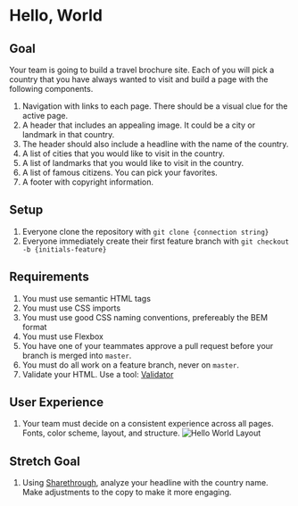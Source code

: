 # Hello, World

## Goal

Your team is going to build a travel brochure site. Each of you will pick a country that you have always wanted to visit and build a page with the following components.

1. Navigation with links to each page. There should be a visual clue for the active page.
1. A header that includes an appealing image. It could be a city or landmark in that country.
1. The header should also include a headline with the name of the country.
1. A list of cities that you would like to visit in the country.
1. A list of landmarks that you would like to visit in the country.
1. A list of famous citizens. You can pick your favorites.
1. A footer with copyright information.

## Setup

1. Everyone clone the repository with `git clone {connection string}`
1. Everyone immediately create their first feature branch with `git checkout -b {initials-feature}`

## Requirements

1. You must use semantic HTML tags
1. You must use CSS imports
1. You must use good CSS naming conventions, prefereably the BEM format
1. You must use Flexbox
1. You have one of your teammates approve a pull request before your branch is merged into `master`.
1. You must do all work on a feature branch, never on `master`.
1. Validate your HTML. Use a tool: [Validator](https://validator.w3.org/)

## User Experience

1. Your team must decide on a consistent experience across all pages. Fonts, color scheme, layout, and structure.
![Hello World Layout](https://github.com/NewForce-at-Mountwest/hello-world/blob/main/hello-world-wireframe.png)

## Stretch Goal
1. Using [Sharethrough](https://headlines.sharethrough.com/), analyze your headline with the country name. Make adjustments to the copy to make it more engaging.
